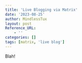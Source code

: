 ```yaml
---
title: 'Live Blogging via Matrix'
date: '2023-08-25'
author: MindlessTux
layout: post
Reference_URL:
    - ''
categories: []
tags: [matrix, 'live blog']
---
```

Blah!